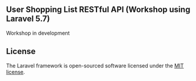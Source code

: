 ## User Shopping List RESTful API (Workshop using Laravel 5.7)

Workshop in development

## License

The Laravel framework is open-sourced software licensed under the [MIT license](https://opensource.org/licenses/MIT).

